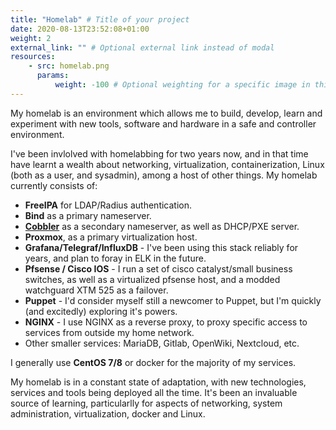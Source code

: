 ```yaml
---
title: "Homelab" # Title of your project
date: 2020-08-13T23:52:08+01:00
weight: 2
external_link: "" # Optional external link instead of modal
resources:
    - src: homelab.png
      params:
          weight: -100 # Optional weighting for a specific image in this project folder
---
```

My homelab is an environment which allows me to build, develop, learn and experiment with new tools, software and hardware in a safe and controller environment. 


I've been invlolved with homelabbing for two years now, and in that time have learnt a wealth about networking, virtualization, containerization, Linux (both as a user, and sysadmin), among a host of other things. My homelab currently consists of: 
* **FreeIPA** for LDAP/Radius authentication. 
* **Bind** as a primary nameserver.
* **[Cobbler](https://github.com/cobbler/cobbler)** as a secondary nameserver, as well as DHCP/PXE server.
* **Proxmox**, as a primary virtualization host. 
* **Grafana/Telegraf/InfluxDB** - I've been using this stack reliably for years, and plan to foray in ELK in the future. 
* **Pfsense / Cisco IOS** - I run a set of cisco catalyst/small business switches, as well as a virtualized pfsense host, and a modded watchguard XTM 525 as a failover.
* **Puppet** - I'd consider myself still a newcomer to Puppet, but I'm quickly (and excitedly) exploring it's powers.
* **NGINX** - I use NGINX as a reverse proxy, to proxy specific access to services from outside my home network.
* Other smaller services: MariaDB, Gitlab, OpenWiki, Nextcloud, etc.

I generally use **CentOS 7/8** or docker for the majority of my services.

My homelab is in a constant state of adaptation, with new technologies, services and tools being deployed all the time. It's been an invaluable source of learning, particularlly for aspects of networking, system administration, virtualization, docker and Linux.
